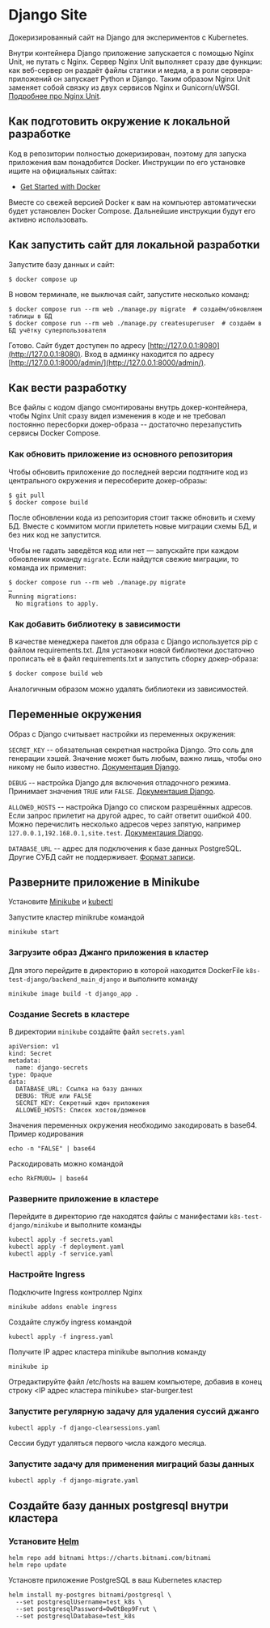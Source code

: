 # Django Site

Докеризированный сайт на Django для экспериментов с Kubernetes.

Внутри контейнера Django приложение запускается с помощью Nginx Unit, не путать с Nginx. Сервер Nginx Unit выполняет сразу две функции: как веб-сервер он раздаёт файлы статики и медиа, а в роли сервера-приложений он запускает Python и Django. Таким образом Nginx Unit заменяет собой связку из двух сервисов Nginx и Gunicorn/uWSGI. [Подробнее про Nginx Unit](https://unit.nginx.org/).

## Как подготовить окружение к локальной разработке

Код в репозитории полностью докеризирован, поэтому для запуска приложения вам понадобится Docker. Инструкции по его установке ищите на официальных сайтах:

- [Get Started with Docker](https://www.docker.com/get-started/)

Вместе со свежей версией Docker к вам на компьютер автоматически будет установлен Docker Compose. Дальнейшие инструкции будут его активно использовать.

## Как запустить сайт для локальной разработки

Запустите базу данных и сайт:

```shell
$ docker compose up
```

В новом терминале, не выключая сайт, запустите несколько команд:

```shell
$ docker compose run --rm web ./manage.py migrate  # создаём/обновляем таблицы в БД
$ docker compose run --rm web ./manage.py createsuperuser  # создаём в БД учётку суперпользователя
```

Готово. Сайт будет доступен по адресу [http://127.0.0.1:8080](http://127.0.0.1:8080). Вход в админку находится по адресу [http://127.0.0.1:8000/admin/](http://127.0.0.1:8000/admin/).

## Как вести разработку

Все файлы с кодом django смонтированы внутрь докер-контейнера, чтобы Nginx Unit сразу видел изменения в коде и не требовал постоянно пересборки докер-образа -- достаточно перезапустить сервисы Docker Compose.

### Как обновить приложение из основного репозитория

Чтобы обновить приложение до последней версии подтяните код из центрального окружения и пересоберите докер-образы:

``` shell
$ git pull
$ docker compose build
```

После обновлении кода из репозитория стоит также обновить и схему БД. Вместе с коммитом могли прилететь новые миграции схемы БД, и без них код не запустится.

Чтобы не гадать заведётся код или нет — запускайте при каждом обновлении команду `migrate`. Если найдутся свежие миграции, то команда их применит:

```shell
$ docker compose run --rm web ./manage.py migrate
…
Running migrations:
  No migrations to apply.
```

### Как добавить библиотеку в зависимости

В качестве менеджера пакетов для образа с Django используется pip с файлом requirements.txt. Для установки новой библиотеки достаточно прописать её в файл requirements.txt и запустить сборку докер-образа:

```sh
$ docker compose build web
```

Аналогичным образом можно удалять библиотеки из зависимостей.

<a name="env-variables"></a>
## Переменные окружения

Образ с Django считывает настройки из переменных окружения:

`SECRET_KEY` -- обязательная секретная настройка Django. Это соль для генерации хэшей. Значение может быть любым, важно лишь, чтобы оно никому не было известно. [Документация Django](https://docs.djangoproject.com/en/3.2/ref/settings/#secret-key).

`DEBUG` -- настройка Django для включения отладочного режима. Принимает значения `TRUE` или `FALSE`. [Документация Django](https://docs.djangoproject.com/en/3.2/ref/settings/#std:setting-DEBUG).

`ALLOWED_HOSTS` -- настройка Django со списком разрешённых адресов. Если запрос прилетит на другой адрес, то сайт ответит ошибкой 400. Можно перечислить несколько адресов через запятую, например `127.0.0.1,192.168.0.1,site.test`. [Документация Django](https://docs.djangoproject.com/en/3.2/ref/settings/#allowed-hosts).

`DATABASE_URL` -- адрес для подключения к базе данных PostgreSQL. Другие СУБД сайт не поддерживает. [Формат записи](https://github.com/jacobian/dj-database-url#url-schema).


## Разверните приложение в Minikube

Установите [Minikube](https://minikube.sigs.k8s.io/docs/start/?arch=%2Fwindows%2Fx86-64%2Fstable%2F.exe+download) и [kubectl](https://kubernetes.io/ru/docs/tasks/tools/install-kubectl/)

Запустите кластер minikrube командой
```shell
minikube start
```
### Загрузите образ Джанго приложения в кластер

Для этого перейдите в директорию в которой находится DockerFile `k8s-test-django/backend_main_django` и выполните команду
```shell
minikube image build -t django_app .
```

### Создание Secrets в кластере

В директории `minikube` создайте файл `secrets.yaml` 

```
apiVersion: v1
kind: Secret
metadata:
  name: django-secrets
type: Opaque
data:
  DATABASE_URL: Ссылка на базу данных
  DEBUG: TRUE или FALSE
  SECRET_KEY: Секретный кдюч приложения
  ALLOWED_HOSTS: Список хостов/доменов
```
Значения переменных окружения необходимо закодировать в base64.
Пример кодирования
```shell
echo -n "FALSE" | base64
```
Раскодировать можно командой
```shell
echo RkFMU0U= | base64
```

### Разверните приложение в кластере

Перейдите в директорию где находятся файлы с манифестами `k8s-test-django/minikube` и выполните команды
```shell
kubectl apply -f secrets.yaml
kubectl apply -f deployment.yaml
kubectl apply -f service.yaml
```

### Настройте Ingress

Подключите Ingress контроллер Nginx
```shell
minikube addons enable ingress
```
Создайте службу ingress командой
```shell
kubectl apply -f ingress.yaml
```

Получите IP адрес кластера minikube выполнив команду
```shell
minikube ip
```
Отредактируйте файл /etc/hosts на вашем компьютере, добавив в конец строку
<IP адрес кластера minikube> star-burger.test

### Запустите регулярную задачу для удаления суссий джанго

```shell
kubectl apply -f django-clearsessions.yaml
```
Сессии будут удаляться первого числа каждого месяца.

### Запустите задачу для применения миграций базы данных

```shell
kubectl apply -f django-migrate.yaml
```

## Создайте базу данных postgresql внутри кластера

### Установите [Helm](https://helm.sh/)


``` shell   
helm repo add bitnami https://charts.bitnami.com/bitnami
helm repo update
```

Установте приложение PostgreSQL в ваш Kubernetes кластер
```shell
helm install my-postgres bitnami/postgresql \
  --set postgresqlUsername=test_k8s \
  --set postgresqlPassword=OwOtBep9Frut \
  --set postgresqlDatabase=test_k8s
```